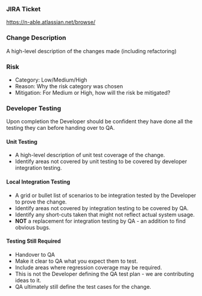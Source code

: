 ### JIRA Ticket

https://n-able.atlassian.net/browse/

### Change Description

A high-level description of the changes made (including refactoring)

### Risk

- Category: Low/Medium/High
- Reason: Why the risk category was chosen
- Mitigation: For Medium or High, how will the risk be mitigated?

### Developer Testing

Upon completion the Developer should be confident they have done all the testing they can before handing over to QA.

#### Unit Testing

- A high-level description of unit test coverage of the change.
- Identify areas not covered by unit testing to be covered by developer integration testing.

#### Local Integration Testing

- A grid or bullet list of scenarios to be integration tested by the Developer to prove the change.
- Identify areas not covered by integration testing to be covered by QA.
- Identify any short-cuts taken that might not reflect actual system usage.
- **NOT** a replacement for integration testing by QA - an addition to find obvious bugs.

#### Testing Still Required
- Handover to QA
- Make it clear to QA what you expect them to test.
- Include areas where regression coverage may be required.
- This is not the Developer defining the QA test plan - we are contributing ideas to it.
- QA ultimately still define the test cases for the change.
